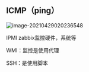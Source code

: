 ## ICMP（ping）



![image-20210429020236548](https://i.loli.net/2021/04/29/tcKEJFeaQ9OmkAo.png)

IPMI  zabbix监控硬件，系统等



WMI：监控是使用代理

SSH：是使用脚本